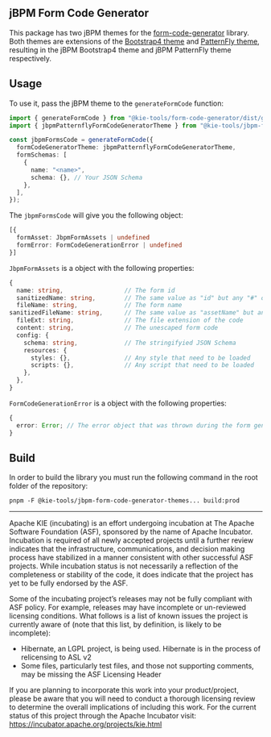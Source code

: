 <!--
   Licensed to the Apache Software Foundation (ASF) under one
   or more contributor license agreements.  See the NOTICE file
   distributed with this work for additional information
   regarding copyright ownership.  The ASF licenses this file
   to you under the Apache License, Version 2.0 (the
   "License"); you may not use this file except in compliance
   with the License.  You may obtain a copy of the License at
     http://www.apache.org/licenses/LICENSE-2.0
   Unless required by applicable law or agreed to in writing,
   software distributed under the License is distributed on an
   "AS IS" BASIS, WITHOUT WARRANTIES OR CONDITIONS OF ANY
   KIND, either express or implied.  See the License for the
   specific language governing permissions and limitations
   under the License.
-->

## jBPM Form Code Generator

This package has two jBPM themes for the [form-code-generator](../form-code-generator/README.md) library. Both themes are extensions of the [Bootstrap4 theme](../form-code-generator-bootstrap4-theme/README.md) and [PatternFly theme](../form-code-generator-patternfly-theme/README.md), resulting in the jBPM Bootstrap4 theme and jBPM PatternFly theme respectively.

## Usage

To use it, pass the jBPM theme to the `generateFormCode` function:

```ts
import { generateFormCode } from "@kie-tools/form-code-generator/dist/generateFormCode";
import { jbpmPatternflyFormCodeGeneratorTheme } from "@kie-tools/jbpm-form-code-generator-themes/dist/jbpmPatternflyFormCodeGeneratorTheme";

const jbpmFormsCode = generateFormCode({
  formCodeGeneratorTheme: jbpmPatternflyFormCodeGeneratorTheme,
  formSchemas: [
    {
      name: "<name>",
      schema: {}, // Your JSON Schema
    },
  ],
});
```

The `jbpmFormsCode` will give you the following object:

```ts
[{
  formAsset: JbpmFormAssets | undefined
  formError: FormCodeGenerationError | undefined
}]
```

`JbpmFormAssets` is a object with the following properties:

```ts
{
  name: string,                 // The form id
  sanitizedName: string,        // The same value as "id" but any "#" occorrence is replaced by "_"
  fileName: string,             // The form name
sanitizedFileName: string,      // The same value as "assetName" but any "#" occorrence is replaced by "_"
  fileExt: string,              // The file extension of the code
  content: string,              // The unescaped form code
  config: {
    schema: string,             // The stringifyied JSON Schema
    resources: {
      styles: {},               // Any style that need to be loaded
      scripts: {},              // Any script that need to be loaded
    },
  },
}
```

`FormCodeGenerationError` is a object with the following properties:

```ts
{
  error: Error; // The error object that was thrown during the form generation
}
```

## Build

In order to build the library you must run the following command in the root folder of the repository:

```shell script
pnpm -F @kie-tools/jbpm-form-code-generator-themes... build:prod
```

---

Apache KIE (incubating) is an effort undergoing incubation at The Apache Software
Foundation (ASF), sponsored by the name of Apache Incubator. Incubation is
required of all newly accepted projects until a further review indicates that
the infrastructure, communications, and decision making process have stabilized
in a manner consistent with other successful ASF projects. While incubation
status is not necessarily a reflection of the completeness or stability of the
code, it does indicate that the project has yet to be fully endorsed by the ASF.

Some of the incubating project’s releases may not be fully compliant with ASF
policy. For example, releases may have incomplete or un-reviewed licensing
conditions. What follows is a list of known issues the project is currently
aware of (note that this list, by definition, is likely to be incomplete):

- Hibernate, an LGPL project, is being used. Hibernate is in the process of
  relicensing to ASL v2
- Some files, particularly test files, and those not supporting comments, may
  be missing the ASF Licensing Header

If you are planning to incorporate this work into your product/project, please
be aware that you will need to conduct a thorough licensing review to determine
the overall implications of including this work. For the current status of this
project through the Apache Incubator visit:
https://incubator.apache.org/projects/kie.html
